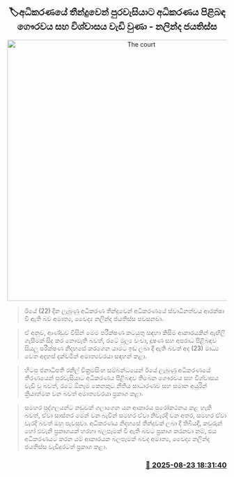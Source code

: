 <p align='center'><b><h2 align='center' title='The court's decision has increased the citizen's respect and trust in the judiciary - Nalinda Jayatissa'>🏷අධිකරණයේ තීන්දුවෙන් පුරවැසියාට අධිකරණය පිළිබඳ ගෞරවය සහ විශ්වාසය වැඩි වුණා - නලින්ද ජයතිස්ස</h2></b></p>
<p align='center'><img src='https://helakuru.sgp1.cdn.digitaloceanspaces.com/esana/images/lib/nalinda-jaya-uop.jpg' width='600' alt='The court's decision has increased the citizen's respect and trust in the judiciary - Nalinda Jayatissa'></p>

> ඊයේ (22) දින ලැබුණු අධිකරණ තීන්දුවෙන් අධිකරණයේ ස්වාධීනත්වය ආරක්ෂා වී ඇති බව අමාත්‍ය, වෛද්‍ය නලින්ද ජයතිස්ස පවසනවා.

> ඒ අනුව, ආණ්ඩුව විසින් මෙම පරීක්ෂණ කටයුතු සඳහා කිසිම ආකාරයකින් ඇඟිලි ගැසීමක් සිදු කර නොමැති බවත්, රටේ මූල්‍ය වංචා, දූෂණ සහ අපරාධ පිළිබඳව සියලු පරීක්ෂණ නිදහසේ කරගෙන යාමට ඉඩ ලබා දී ඇති බවත් අද (23) මාධ්‍ය වෙත අදහස් දක්වමින් අමාත්‍යවරයා සඳහන් කළා.

> හිටපු ජනාධිපති රනිල් වික්‍රමසිංහ සම්බන්ධයෙන් ඊයේ ලැබුණු අධිකරණයේ තීරණයෙන් පුරවැසියාට අධිකරණය පිළිබඳව තිබෙන ගෞරවය සහ විශ්වාසය වැඩි වූ බවත්, රටේ ඕනෑම කෙනකුට නීතිය සාධාරණව සහ සමාන අයුරින් ක්‍රියාත්මක වන බවත් අමාත්‍යවරයා ප්‍රකාශ කළා.

> සමහර පුද්ගලයන්ට නඩුවක් ගලාගෙන යන ආකාරය පුරෝකථනය කළ හැකි බවත්, ඒවා සාස්තර මෙන් වන බැවින් සමහර ඒවා නිවැරදි වන අතර, සමහර ඒවා වැරදි බවත් ඔහු පැවසුවා. අධිකරණය නිදහසේ තීන්දුවක් ලබා දී තිබියදී, කවුරුන් හෝ එවැනි ප්‍රකාශයක් හරහා බලපෑමක් වී ඇති බවට ප්‍රකාශ කරනවා නම්, එය අධිකරණයට කරන යම් ආකාරයක බලපෑමක් බවද අමාත්‍ය, වෛද්‍ය නලින්ද ජයතිස්ස වැඩිදුරටත් ප්‍රකාශ කළා.



<h3 align='right'><a href='https://www.helakuru.lk/esana/p/112990/'>📅 2025-08-23 18:31:40</a></h3>
